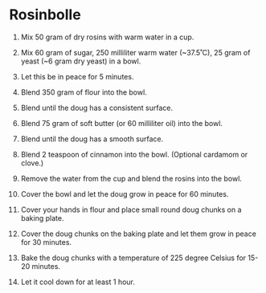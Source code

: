 Rosinbolle
==========

1. Mix 50 gram of dry rosins with warm water in a cup.

2. Mix 60 gram of sugar, 250 milliliter warm water (~37.5˚C), 25 gram of yeast (~6 gram dry yeast) in a bowl.

3. Let this be in peace for 5 minutes.

4. Blend 350 gram of flour into the bowl.

5. Blend until the doug has a consistent surface.

6. Blend 75 gram of soft butter (or 60 milliliter oil) into the bowl.

7. Blend until the doug has a smooth surface.

8. Blend 2 teaspoon of cinnamon into the bowl. (Optional cardamom or clove.)

9. Remove the water from the cup and blend the rosins into the bowl.

10. Cover the bowl and let the doug grow in peace for 60 minutes.

11. Cover your hands in flour and place small round doug chunks on a baking plate.

12. Cover the doug chunks on the baking plate and let them grow in peace for 30 minutes.

13. Bake the doug chunks with a temperature of 225 degree Celsius for 15-20 minutes.

14. Let it cool down for at least 1 hour.
